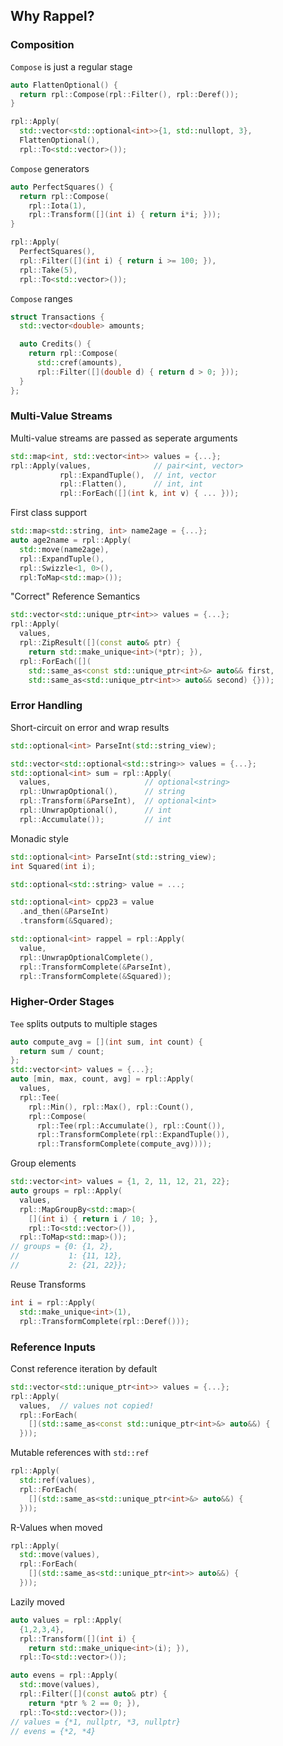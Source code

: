 ## Why Rappel?


### Composition


`Compose` is just a regular stage
```c++ [2|7]
auto FlattenOptional() {
  return rpl::Compose(rpl::Filter(), rpl::Deref());
}

rpl::Apply(
  std::vector<std::optional<int>>{1, std::nullopt, 3},
  FlattenOptional(),
  rpl::To<std::vector>());
```


`Compose` generators
```c++ [2-4|8]
auto PerfectSquares() {
  return rpl::Compose(
    rpl::Iota(1),
    rpl::Transform([](int i) { return i*i; }));
}

rpl::Apply(
  PerfectSquares(),
  rpl::Filter([](int i) { return i >= 100; }),
  rpl::Take(5),
  rpl::To<std::vector>());
```


`Compose` ranges
```c++ [5-7]
struct Transactions {
  std::vector<double> amounts;

  auto Credits() {
    return rpl::Compose(
      std::cref(amounts),
      rpl::Filter([](double d) { return d > 0; }));
  }
};
```


### Multi-Value Streams


Multi-value streams are passed as seperate arguments
```c++ [2|3|4|5]
std::map<int, std::vector<int>> values = {...};
rpl::Apply(values,              // pair<int, vector>
           rpl::ExpandTuple(),  // int, vector
           rpl::Flatten(),      // int, int
           rpl::ForEach([](int k, int v) { ... }));
```


First class support
```c++ [5-6]
std::map<std::string, int> name2age = {...};
auto age2name = rpl::Apply(
  std::move(name2age),
  rpl::ExpandTuple(),
  rpl::Swizzle<1, 0>(),
  rpl:ToMap<std::map>());
```


"Correct" Reference Semantics
```c++ [4-5|6-8]
std::vector<std::unique_ptr<int>> values = {...};
rpl::Apply(
  values,
  rpl::ZipResult([](const auto& ptr) {
    return std::make_unique<int>(*ptr); }),
  rpl::ForEach([](
    std::same_as<const std::unique_ptr<int>&> auto&& first,
    std::same_as<std::unique_ptr<int>> auto&& second) {}));
```


### Error Handling


Short-circuit on error and wrap results
```c++ [6|7|8|9|4-9]
std::optional<int> ParseInt(std::string_view);

std::vector<std::optional<std::string>> values = {...};
std::optional<int> sum = rpl::Apply(
  values,                     // optional<string>
  rpl::UnwrapOptional(),      // string
  rpl::Transform(&ParseInt),  // optional<int>
  rpl::UnwrapOptional(),      // int
  rpl::Accumulate());         // int
```


Monadic style
```c++ [6-8|10-14]
std::optional<int> ParseInt(std::string_view);
int Squared(int i);

std::optional<std::string> value = ...;

std::optional<int> cpp23 = value
  .and_then(&ParseInt)
  .transform(&Squared);

std::optional<int> rappel = rpl::Apply(
  value,
  rpl::UnwrapOptionalComplete(),
  rpl::TransformComplete(&ParseInt),
  rpl::TransformComplete(&Squared));
```


### Higher-Order Stages


`Tee` splits outputs to multiple stages
```c++ [8|9-12]
auto compute_avg = [](int sum, int count) {
  return sum / count;
};
std::vector<int> values = {...};
auto [min, max, count, avg] = rpl::Apply(
  values,
  rpl::Tee(
    rpl::Min(), rpl::Max(), rpl::Count(),
    rpl::Compose(
      rpl::Tee(rpl::Accumulate(), rpl::Count()),
      rpl::TransformComplete(rpl::ExpandTuple()),
      rpl::TransformComplete(compute_avg))));
```


Group elements
```c++ [4-6]
std::vector<int> values = {1, 2, 11, 12, 21, 22};
auto groups = rpl::Apply(
  values,
  rpl::MapGroupBy<std::map>(
    [](int i) { return i / 10; },
    rpl::To<std::vector>()),
  rpl::ToMap<std::map>());
// groups = {0: {1, 2},
//           1: {11, 12},
//           2: {21, 22}};
```


Reuse Transforms
```c++ [3]
int i = rpl::Apply(
  std::make_unique<int>(1),
  rpl::TransformComplete(rpl::Deref()));
```


### Reference Inputs


Const reference iteration by default
```c++
std::vector<std::unique_ptr<int>> values = {...};
rpl::Apply(
  values,  // values not copied!
  rpl::ForEach(
    [](std::same_as<const std::unique_ptr<int>&> auto&&) {
  }));
```


Mutable references with `std::ref`
```c++
rpl::Apply(
  std::ref(values),
  rpl::ForEach(
    [](std::same_as<std::unique_ptr<int>&> auto&&) {
  }));
```


R-Values when moved
```c++
rpl::Apply(
  std::move(values),
  rpl::ForEach(
    [](std::same_as<std::unique_ptr<int>> auto&&) {
  }));
```


Lazily moved
```c++ [8-13]
auto values = rpl::Apply(
  {1,2,3,4},
  rpl::Transform([](int i) {
    return std::make_unique<int>(i); }),
  rpl::To<std::vector>());

auto evens = rpl::Apply(
  std::move(values),
  rpl::Filter([](const auto& ptr) {
    return *ptr % 2 == 0; }),
  rpl::To<std::vector>());
// values = {*1, nullptr, *3, nullptr}
// evens = {*2, *4}
```
